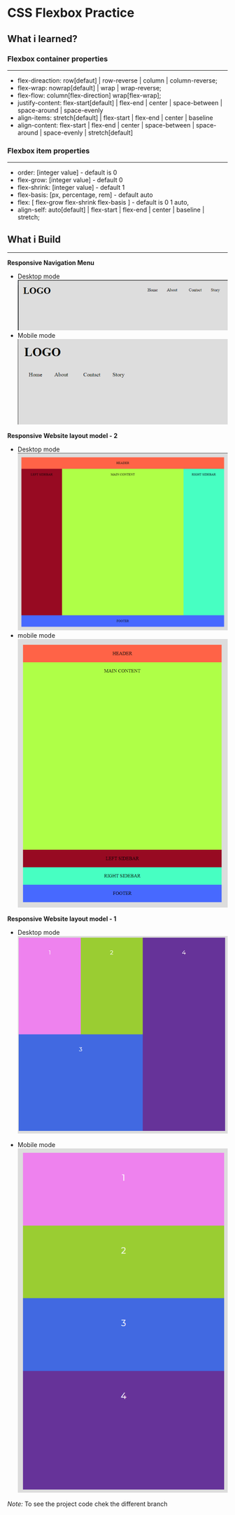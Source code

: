 # CSS Flexbox Practice

## What i learned?

### Flexbox container properties

---

-   flex-direaction: row[defaut] | row-reverse | column | column-reverse;
-   flex-wrap: nowrap[default] | wrap | wrap-reverse;
-   flex-flow: column[flex-direction] wrap[flex-wrap];
-   justify-content: flex-start[default] | flex-end | center | space-between | space-around | space-evenly
-   align-items: stretch[default] | flex-start | flex-end | center | baseline
-   align-content: flex-start | flex-end | center | space-between | space-around | space-evenly | stretch[default]

### Flexbox item properties

---

-   order: [integer value] - default is 0
-   flex-grow: [integer value] - default 0
-   flex-shrink: [integer value] - default 1
-   flex-basis: [px, percentage, rem] - default auto
-   flex: [ flex-grow flex-shrink flex-basis ] - default is 0 1 auto,
-   align-self: auto[default] | flex-start | flex-end | center | baseline | stretch;

## What i Build

---

**Responsive Navigation Menu**

-   Desktop mode ![nav-desktop-version.png](nav-desktop-version.png)
-   Mobile mode ![nav-mobile.png](nav-mobile.png)

**Responsive Website layout model - 2**

-   Desktop mode ![Layout-2-desktop.png](Layout-two-desktop.png)
-   mobile mode ![Layout-2-mobile.png](Layout-two-mobile.png)

**Responsive Website layout model - 1**

-   Desktop mode ![layout-1-desktop.png](layout-one-desktop.png)

-   Mobile mode ![layout-1-mobile.png](layout-one-mobile.png)

_Note:_ To see the project code chek the different branch

